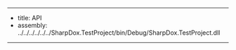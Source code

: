 ---
- title: API
- assembly: ../../../../../../SharpDox.TestProject/bin/Debug/SharpDox.TestProject.dll
---